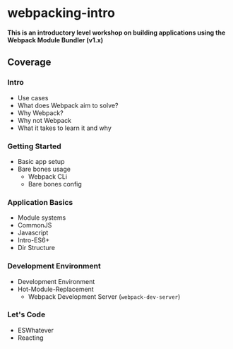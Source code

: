 # webpacking-intro

**This is an introductory level workshop on building applications using the Webpack Module Bundler (v1.x)**

## Coverage

### Intro
- Use cases
- What does Webpack aim to solve?
- Why Webpack?
- Why not Webpack
- What it takes to learn it and why

### Getting Started
- Basic app setup
- Bare bones usage
  - Webpack CLi
  - Bare bones config

### Application Basics
- Module systems
- CommonJS
- Javascript
- Intro-ES6+
- Dir Structure

### Development Environment
- Development Environment
- Hot-Module-Replacement
  - Webpack Development Server (`webpack-dev-server`)

### Let's Code
- ESWhatever
- Reacting


